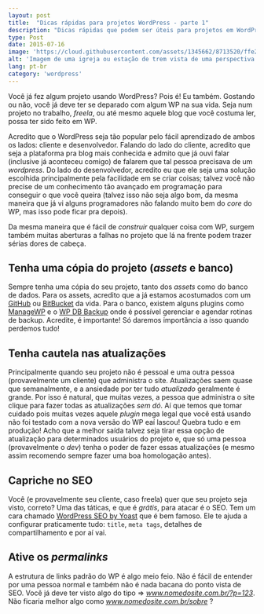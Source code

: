 ```yaml
---
layout: post
title:  "Dicas rápidas para projetos WordPress - parte 1"
description: "Dicas rápidas que podem ser úteis para projetos em WordPress."
type: Post
date: 2015-07-16
image: 'https://cloud.githubusercontent.com/assets/1345662/8713520/ffe24dec-2b3f-11e5-9899-662498a8a3f5.jpg'
alt: 'Imagem de uma igreja ou estação de trem vista de uma perspectiva mostrando sua próxima do chão'
lang: pt-br
category: 'wordpress'
---
```


Você já fez algum projeto usando WordPress? Pois é! Eu também. Gostando ou não, você já deve ter se deparado com algum WP na sua vida. Seja num projeto no trabalho, *freela*, ou até mesmo aquele blog que você costuma ler, possa ter sido feito em WP.

Acredito que o WordPress seja tão popular pelo fácil aprendizado de ambos os lados: cliente e desenvolvedor. Falando do lado do cliente, acredito que seja a plataforma pra blog mais conhecida e admito que já ouvi falar (inclusive já aconteceu comigo) de falarem que tal pessoa precisava de um *wordpress*. Do lado do desenvolvedor, acredito eu que ele seja uma solução escolhida principalmente pela facilidade em se criar coisas; talvez você não precise de um conhecimento tão avançado em programação para conseguir o que você queira (talvez isso não seja algo bom, da mesma maneira que já vi alguns programadores não falando muito bem do *core* do WP, mas isso pode ficar pra depois).

Da mesma maneira que é fácil de *construir* qualquer coisa com WP, surgem também muitas aberturas a falhas no projeto que lá na frente podem trazer sérias dores de cabeça.

## Tenha uma cópia do projeto (*assets* e banco)

Sempre tenha uma cópia do seu projeto, tanto dos *assets* como do banco de dados. Para os assets, acredito que a já estamos acostumados com um [GitHub](https://www.github.com) ou [BitBucket](https://www.bitbucket.org) da vida. Para o banco, existem alguns plugins como [ManageWP](https://managewp.com/) e o [WP DB Backup](https://wordpress.org/plugins/wp-db-backup/) onde é possível gerenciar e agendar rotinas de backup. Acredite, é importante! Só daremos importância a isso quando perdemos tudo!

## Tenha cautela nas atualizações

Principalmente quando seu projeto não é pessoal e uma outra pessoa (provavelmente um cliente) que administra o site. Atualizações saem quase que semanalmente, e a ansiedade por ter tudo *atualizado* geralmente é grande. Por isso é natural, que muitas vezes, a pessoa que administra o site clique para fazer todas as atualizações *sem dó*. Aí que temos que tomar cuidado pois muitas vezes aquele *plugin* mega legal que você está usando não foi testado com a nova versão do WP eaí lascou! Quebra tudo e em produção! Acho que a melhor saída talvez seja tirar essa opção de atualização para determinados usuários do projeto e, que só uma pessoa (provavelmente o *dev*) tenha o poder de fazer essas atualizações (e mesmo assim recomendo sempre fazer uma boa homologação antes).

## Capriche no SEO

Você (e provavelmente seu cliente, caso freela) quer que seu projeto seja visto, correto? Uma das táticas, e que é *grátis*, para atacar é o SEO. Tem um cara chamado [WordPress SEO by Yoast](https://wordpress.org/plugins/wordpress-seo/) que é bem famoso. Ele te ajuda a configurar praticamente tudo: `title`, `meta tags`, detalhes de compartilhamento e por aí vai.

## Ative os *permalinks*

A estrutura de links padrão do WP é algo meio feio. Não é fácil de entender por uma pessoa normal e também não é nada bacana do ponto vista de SEO. Você já deve ter visto algo do tipo => *www.nomedosite.com.br/?p=123*. Não ficaria melhor algo como *www.nomedosite.com.br/sobre* ?